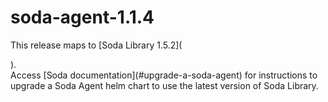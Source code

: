 # soda-agent-1.1.4

This release maps to \[Soda Library 1.5.2]\(

).\
Access \[Soda documentation]\(#upgrade-a-soda-agent) for instructions to upgrade a Soda Agent helm chart to use the latest version of Soda Library.
